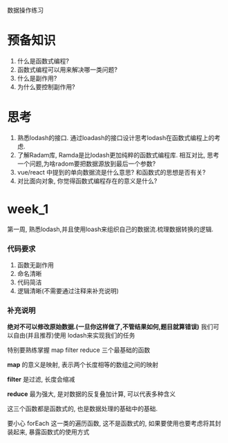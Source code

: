 数据操作练习

# 预备知识
1. 什么是函数式编程?
2. 函数式编程可以用来解决哪一类问题?
3. 什么是副作用?
4. 为什么要控制副作用? 


# 思考
1. 熟悉lodash的接口. 通过loadash的接口设计思考lodash在函数式编程上的考虑.
2. 了解Radam库, Ramda是比lodash更加纯粹的函数式编程库. 相互对比, 思考一个问题,为啥radom要把数据源放到最后一个参数?
3. vue/react 中提到的单向数据流是什么意思? 和函数式的思想是否有关?
4. 对比面向对象, 你觉得函数式编程存在的意义是什么?

# week_1
第一周, 熟悉lodash,并且使用loash来组织自己的数据流.梳理数据转换的逻辑.

### 代码要求 
1. 函数无副作用
2. 命名清晰
3. 代码简洁
4. 逻辑清晰(不需要通过注释来补充说明)

### 补充说明
**绝对不可以修改原始数据.(一旦你这样做了,不管结果如何,题目就算错误)**
我们可以自由(并且推荐)使用 lodash来实现我们的任务

特别要熟练掌握 map filter reduce 三个最基础的函数

**map** 的意义是映射, 表示两个长度相等的数组之间的映射 

**filter** 是过滤, 长度会缩减 

**reduce** 最为强大, 是对数据的反复叠加计算, 可以代表多种含义

这三个函数都是函数式的, 也是数据处理的基础中的基础.

要小心 forEach 这一类的遍历函数, 这不是函数式的, 如果要使用也要考虑将其封装起来, 暴露函数式的使用方式
